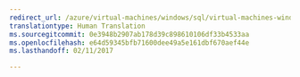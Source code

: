 ```yaml
---
redirect_url: /azure/virtual-machines/windows/sql/virtual-machines-windows-sql-server-app-patterns-dev-strategies
translationtype: Human Translation
ms.sourcegitcommit: 0e3948b2907ab178d39c898610106df33b4533aa
ms.openlocfilehash: e64d59345bfb71600dee49a5e161dbf670aef44e
ms.lasthandoff: 02/11/2017

---
```

